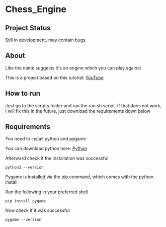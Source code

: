 # Chess_Engine
## Project Status

Still in development, may contain bugs. 

## About

Like the name suggests it's an engine which you can 
play against

This is a project based on this tutorial:
[YouTube](https://www.youtube.com/watch?v=EnYui0e73Rs)

## How to run

Just go to the scripts folder and run the run.sh script.
If that does not work, I will fix this in the future, 
just download the requirements down below

## Requirements

You need to install python and pygame

You can download python here:
[Python](https://www.python.org/downloads/)

Afterward check if the installation was successful
```shell
python3 --version
```

Pygame is installed via the pip command, which comes 
with the python install

Run the following in your preferred shell

```shell
pip install pygame
```
Now check if it was successful
```shell
pygame --version
```
